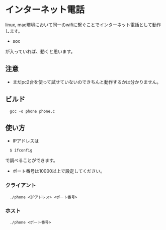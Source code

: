 # インターネット電話
linux, mac環境において同一のwifiに繋ぐことでインターネット電話として動作します。
- sox

が入っていれば、動くと思います。
## 注意
- まだpc2台を使って試せていないのできちんと動作するかは分かりません。
## ビルド
```
  gcc -o phone phone.c 
```
## 使い方
- IPアドレスは
```
  $ ifconfig
```
で調べることができます。
- ポート番号は10000以上で設定してください。

### クライアント
```
  ./phone <IPアドレス> <ポート番号>
```
### ホスト
```
  ./phone <ポート番号>
```

